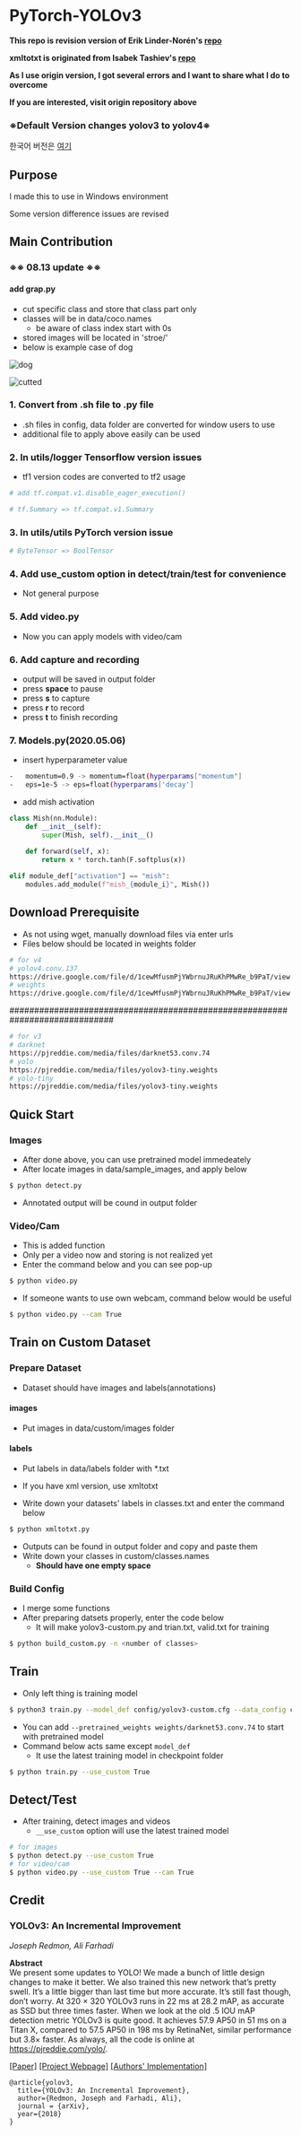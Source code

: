 # PyTorch-YOLOv3

**This repo is revision version of Erik Linder-Norén's [repo](https://github.com/eriklindernoren/PyTorch-YOLOv3)**

**xmltotxt is originated from Isabek Tashiev's [repo](https://github.com/Isabek/XmlToTxt)**

**As I use origin version, I got several errors and I want to share what I do to overcome**

**If you are interested, visit origin repository above**

### ※Default Version changes yolov3 to yolov4※

한국어 버전은 [여기](https://github.com/young31/PyTorch-YOLOv3/blob/master/README-kr.md)

## Purpose

I made this to use in Windows environment

Some version difference issues are revised

## Main Contribution

### ※※ 08.13 update ※※

#### add grap.py 

-   cut specific class and store that class part only
-   classes will be in data/coco.names
    -   be aware of class index start with 0s
-   stored images will be located in 'stroe/'
-   below is example case of dog

![dog](./data/sample_images/dog.jpg)

![cutted](./store/1.jpg)

### 1. Convert from .sh file to .py file

-   .sh files in config, data folder are converted for window users to use
-   additional file to apply above easily can be used 

### 2. In utils/logger Tensorflow version issues

-   tf1 version codes are converted to tf2 usage

```python
# add tf.compat.v1.disable_eager_execution()

# tf.Summary => tf.compat.v1.Summary
```

### 3. In utils/utils PyTorch version issue

```python
# ByteTensor => BoolTensor
```

### 4. Add use_custom option in detect/train/test for convenience

-   Not general purpose

### 5. Add video.py 

-   Now you can apply models with video/cam 

### 6. Add capture and recording

-   output will be saved in output folder
-   press **space** to pause
-   press **s** to capture
-   press **r** to record
-   press **t** to finish recording

### 7. Models.py(2020.05.06)

-   insert hyperparameter value

```bash
-   momentum=0.9 -> momentum=float(hyperparams["momentum"]
-   eps=1e-5 -> eps=float(hyperparams['decay']
```

-   add mish activation

```python
class Mish(nn.Module):
    def __init__(self):
        super(Mish, self).__init__()

    def forward(self, x):
        return x * torch.tanh(F.softplus(x))
        
elif module_def["activation"] == "mish":
	modules.add_module(f"mish_{module_i}", Mish())
```


## Download Prerequisite

-   As not using wget, manually download files via enter urls
-   Files below should be located in weights folder

```bash
# for v4
# yolov4.conv.137
https://drive.google.com/file/d/1cewMfusmPjYWbrnuJRuKhPMwRe_b9PaT/view
# weights
https://drive.google.com/file/d/1cewMfusmPjYWbrnuJRuKhPMwRe_b9PaT/view
```
#############################################################################

```bash
# for v3
# darknet
https://pjreddie.com/media/files/darknet53.conv.74
# yolo
https://pjreddie.com/media/files/yolov3-tiny.weights
# yolo-tiny
https://pjreddie.com/media/files/yolov3-tiny.weights
```

## Quick Start

### Images

-   After done above, you can use pretrained model immedeately
-   After locate images in data/sample_images, and apply below

```bash
$ python detect.py
```

-   Annotated output will be cound in output folder

### Video/Cam

-   This is added function
-   Only per a video now and storing is not realized yet
-   Enter the command below and you can see pop-up

```bash
$ python video.py
```

-   If someone wants to use own webcam, command below would be useful

```bash
$ python video.py --cam True
```

## Train on Custom Dataset

### Prepare Dataset

-   Dataset should have images and labels(annotations)

#### images

-   Put images in data/custom/images folder

#### labels

-   Put labels in data/labels folder with *.txt 
-   If you have xml version, use xmltotxt

-   Write down your datasets' labels in classes.txt and enter the command below

```bash
$ python xmltotxt.py 
```

-   Outputs can be found in output folder and copy and paste them
-   Write down your classes in custom/classes.names
    -   **Should have one empty space**

### Build Config

-   I merge some functions
-   After preparing datsets properly, enter the code below
    -   It will make yolov3-custom.py and trian.txt, valid.txt for training

```bash
$ python build_custom.py -n <number of classes>
```

## Train

-   Only left thing is training model

```bash
$ python3 train.py --model_def config/yolov3-custom.cfg --data_config config/custom.data
```

-   You can add  `--pretrained_weights weights/darknet53.conv.74` to start with pretrained model
-   Command below acts same except `model_def`
    -   It use the latest training model in checkpoint folder

```bash
$ python train.py --use_custom True
```

## Detect/Test

-   After training, detect images and videos
    -   `__use_custom` option will use the latest trained model

```bash
# for images
$ python detect.py --use_custom True
# for video/cam
$ python video.py --use_custom True --cam True
```

## Credit

### YOLOv3: An Incremental Improvement

_Joseph Redmon, Ali Farhadi_ <br>

**Abstract** <br>
We present some updates to YOLO! We made a bunch
of little design changes to make it better. We also trained
this new network that’s pretty swell. It’s a little bigger than
last time but more accurate. It’s still fast though, don’t
worry. At 320 × 320 YOLOv3 runs in 22 ms at 28.2 mAP,
as accurate as SSD but three times faster. When we look
at the old .5 IOU mAP detection metric YOLOv3 is quite
good. It achieves 57.9 AP50 in 51 ms on a Titan X, compared
to 57.5 AP50 in 198 ms by RetinaNet, similar performance
but 3.8× faster. As always, all the code is online at
https://pjreddie.com/yolo/.

[[Paper]](https://pjreddie.com/media/files/papers/YOLOv3.pdf) [[Project Webpage]](https://pjreddie.com/darknet/yolo/) [[Authors' Implementation]](https://github.com/pjreddie/darknet)

```
@article{yolov3,
  title={YOLOv3: An Incremental Improvement},
  author={Redmon, Joseph and Farhadi, Ali},
  journal = {arXiv},
  year={2018}
}
```